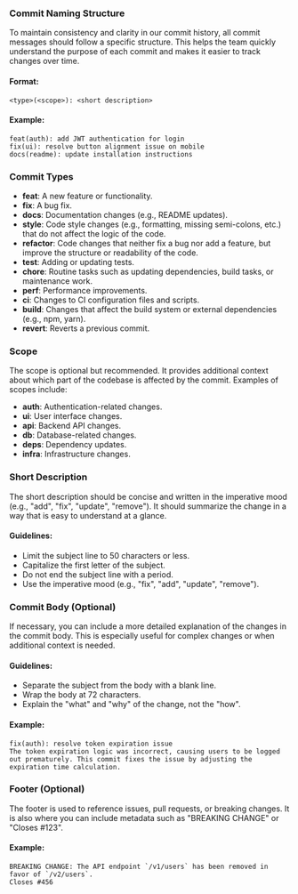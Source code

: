 ### Commit Naming Structure

To maintain consistency and clarity in our commit history, all commit messages should follow a specific structure. This helps the team quickly understand the purpose of each commit and makes it easier to track changes over time.

#### Format:

```
<type>(<scope>): <short description>
```

#### Example:

```
feat(auth): add JWT authentication for login
fix(ui): resolve button alignment issue on mobile
docs(readme): update installation instructions
```

### Commit Types

- **feat**: A new feature or functionality.
- **fix**: A bug fix.
- **docs**: Documentation changes (e.g., README updates).
- **style**: Code style changes (e.g., formatting, missing semi-colons, etc.) that do not affect the logic of the code.
- **refactor**: Code changes that neither fix a bug nor add a feature, but improve the structure or readability of the code.
- **test**: Adding or updating tests.
- **chore**: Routine tasks such as updating dependencies, build tasks, or maintenance work.
- **perf**: Performance improvements.
- **ci**: Changes to CI configuration files and scripts.
- **build**: Changes that affect the build system or external dependencies (e.g., npm, yarn).
- **revert**: Reverts a previous commit.

### Scope

The scope is optional but recommended. It provides additional context about which part of the codebase is affected by the commit. Examples of scopes include:

- **auth**: Authentication-related changes.
- **ui**: User interface changes.
- **api**: Backend API changes.
- **db**: Database-related changes.
- **deps**: Dependency updates.
- **infra**: Infrastructure changes.

### Short Description

The short description should be concise and written in the imperative mood (e.g., "add", "fix", "update", "remove"). It should summarize the change in a way that is easy to understand at a glance.

#### Guidelines:

- Limit the subject line to 50 characters or less.
- Capitalize the first letter of the subject.
- Do not end the subject line with a period.
- Use the imperative mood (e.g., "fix", "add", "update", "remove").

### Commit Body (Optional)

If necessary, you can include a more detailed explanation of the changes in the commit body. This is especially useful for complex changes or when additional context is needed.

#### Guidelines:

- Separate the subject from the body with a blank line.
- Wrap the body at 72 characters.
- Explain the "what" and "why" of the change, not the "how".

#### Example:

```
fix(auth): resolve token expiration issue
The token expiration logic was incorrect, causing users to be logged out prematurely. This commit fixes the issue by adjusting the expiration time calculation.
```

### Footer (Optional)

The footer is used to reference issues, pull requests, or breaking changes. It is also where you can include metadata such as "BREAKING CHANGE" or "Closes #123".

#### Example:

```
BREAKING CHANGE: The API endpoint `/v1/users` has been removed in favor of `/v2/users`.
Closes #456
```
